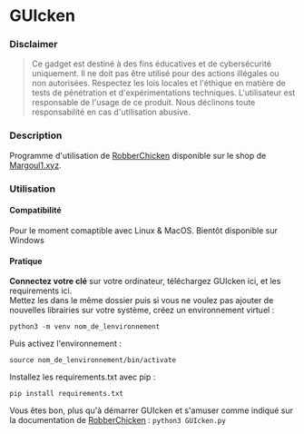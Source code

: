 # GUIcken

### Disclaimer

> Ce gadget est destiné à des fins éducatives et de cybersécurité uniquement. Il ne doit pas être utilisé pour des actions illégales ou non autorisées. Respectez les lois locales et l'éthique en matière de tests de pénétration et d'expérimentations techniques. L'utilisateur est responsable de l'usage de ce produit. Nous déclinons toute responsabilité en cas d'utilisation abusive.

### Description
Programme d'utilisation de [RobberChicken](https://margoul1.xyz/products/RobberChicken%20v1/) disponible sur le shop de [Margoul1.xyz](https://margoul1.xyz).

### Utilisation
#### Compatibilité 
Pour le moment comaptible avec Linux & MacOS. Bientôt disponible sur Windows

#### Pratique
**Connectez votre clé** sur votre ordinateur, téléchargez GUIcken ici, et les requirements ici.  
Mettez les dans le même dossier puis si vous ne voulez pas ajouter de nouvelles librairies sur votre système, créez un environnement virtuel :  

```python3 -m venv nom_de_lenvironnement```

Puis activez l'environnement : 

```source nom_de_lenvironnement/bin/activate```

Installez les requirements.txt avec pip : 

```pip install requirements.txt```

Vous êtes bon, plus qu'à démarrer GUIcken et s'amuser comme indiqué sur la documentation de [RobberChicken](https://margoul1.xyz/products/RobberChicken%20v1/) : 
```python3 GUIcken.py```
